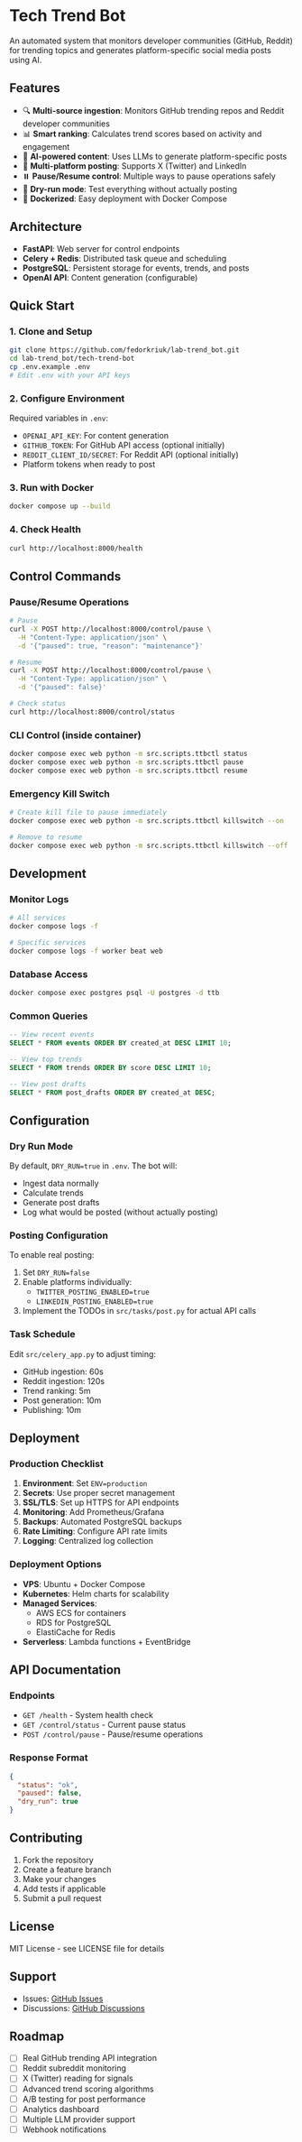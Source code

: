 # Tech Trend Bot

An automated system that monitors developer communities (GitHub, Reddit) for trending topics and generates platform-specific social media posts using AI.

## Features

- 🔍 **Multi-source ingestion**: Monitors GitHub trending repos and Reddit developer communities
- 📊 **Smart ranking**: Calculates trend scores based on activity and engagement
- 🤖 **AI-powered content**: Uses LLMs to generate platform-specific posts
- 🚀 **Multi-platform posting**: Supports X (Twitter) and LinkedIn
- ⏸️ **Pause/Resume control**: Multiple ways to pause operations safely
- 🧪 **Dry-run mode**: Test everything without actually posting
- 🐳 **Dockerized**: Easy deployment with Docker Compose

## Architecture

- **FastAPI**: Web server for control endpoints
- **Celery + Redis**: Distributed task queue and scheduling
- **PostgreSQL**: Persistent storage for events, trends, and posts
- **OpenAI API**: Content generation (configurable)

## Quick Start

### 1. Clone and Setup

```bash
git clone https://github.com/fedorkriuk/lab-trend_bot.git
cd lab-trend_bot/tech-trend-bot
cp .env.example .env
# Edit .env with your API keys
```

### 2. Configure Environment

Required variables in `.env`:
- `OPENAI_API_KEY`: For content generation
- `GITHUB_TOKEN`: For GitHub API access (optional initially)
- `REDDIT_CLIENT_ID/SECRET`: For Reddit API (optional initially)
- Platform tokens when ready to post

### 3. Run with Docker

```bash
docker compose up --build
```

### 4. Check Health

```bash
curl http://localhost:8000/health
```

## Control Commands

### Pause/Resume Operations

```bash
# Pause
curl -X POST http://localhost:8000/control/pause \
  -H "Content-Type: application/json" \
  -d '{"paused": true, "reason": "maintenance"}'

# Resume
curl -X POST http://localhost:8000/control/pause \
  -H "Content-Type: application/json" \
  -d '{"paused": false}'

# Check status
curl http://localhost:8000/control/status
```

### CLI Control (inside container)

```bash
docker compose exec web python -m src.scripts.ttbctl status
docker compose exec web python -m src.scripts.ttbctl pause
docker compose exec web python -m src.scripts.ttbctl resume
```

### Emergency Kill Switch

```bash
# Create kill file to pause immediately
docker compose exec web python -m src.scripts.ttbctl killswitch --on

# Remove to resume
docker compose exec web python -m src.scripts.ttbctl killswitch --off
```

## Development

### Monitor Logs

```bash
# All services
docker compose logs -f

# Specific services
docker compose logs -f worker beat web
```

### Database Access

```bash
docker compose exec postgres psql -U postgres -d ttb
```

### Common Queries

```sql
-- View recent events
SELECT * FROM events ORDER BY created_at DESC LIMIT 10;

-- View top trends
SELECT * FROM trends ORDER BY score DESC LIMIT 10;

-- View post drafts
SELECT * FROM post_drafts ORDER BY created_at DESC;
```

## Configuration

### Dry Run Mode

By default, `DRY_RUN=true` in `.env`. The bot will:
- Ingest data normally
- Calculate trends
- Generate post drafts
- Log what would be posted (without actually posting)

### Posting Configuration

To enable real posting:
1. Set `DRY_RUN=false`
2. Enable platforms individually:
   - `TWITTER_POSTING_ENABLED=true`
   - `LINKEDIN_POSTING_ENABLED=true`
3. Implement the TODOs in `src/tasks/post.py` for actual API calls

### Task Schedule

Edit `src/celery_app.py` to adjust timing:
- GitHub ingestion: 60s
- Reddit ingestion: 120s
- Trend ranking: 5m
- Post generation: 10m
- Publishing: 10m

## Deployment

### Production Checklist

1. **Environment**: Set `ENV=production`
2. **Secrets**: Use proper secret management
3. **SSL/TLS**: Set up HTTPS for API endpoints
4. **Monitoring**: Add Prometheus/Grafana
5. **Backups**: Automated PostgreSQL backups
6. **Rate Limiting**: Configure API rate limits
7. **Logging**: Centralized log collection

### Deployment Options

- **VPS**: Ubuntu + Docker Compose
- **Kubernetes**: Helm charts for scalability
- **Managed Services**: 
  - AWS ECS for containers
  - RDS for PostgreSQL
  - ElastiCache for Redis
- **Serverless**: Lambda functions + EventBridge

## API Documentation

### Endpoints

- `GET /health` - System health check
- `GET /control/status` - Current pause status
- `POST /control/pause` - Pause/resume operations

### Response Format

```json
{
  "status": "ok",
  "paused": false,
  "dry_run": true
}
```

## Contributing

1. Fork the repository
2. Create a feature branch
3. Make your changes
4. Add tests if applicable
5. Submit a pull request

## License

MIT License - see LICENSE file for details

## Support

- Issues: [GitHub Issues](https://github.com/fedorkriuk/lab-trend_bot/issues)
- Discussions: [GitHub Discussions](https://github.com/fedorkriuk/lab-trend_bot/discussions)

## Roadmap

- [ ] Real GitHub trending API integration
- [ ] Reddit subreddit monitoring
- [ ] X (Twitter) reading for signals
- [ ] Advanced trend scoring algorithms
- [ ] A/B testing for post performance
- [ ] Analytics dashboard
- [ ] Multiple LLM provider support
- [ ] Webhook notifications